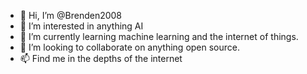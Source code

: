 - 👋 Hi, I’m @Brenden2008
- 👀 I’m interested in anything AI
- 🌱 I’m currently learning machine learning and the internet of things.
- 💞️ I’m looking to collaborate on anything open source.
- 📫 Find me in the depths of the internet

<!---
Brenden2008/Brenden2008 is a ✨ special ✨ repository because its `README.md` (this file) appears on your GitHub profile.
You can click the Preview link to take a look at your changes.
--->
